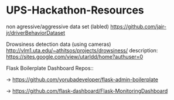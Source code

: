 # UPS-Hackathon-Resources
non agressive/aggressive data set (labled)
https://github.com/jair-jr/driverBehaviorDataset

Drowsiness detection data (using cameras)
http://vlm1.uta.edu/~athitsos/projects/drowsiness/
description: https://sites.google.com/view/utarldd/home?authuser=0


Flask Boilerplate Dashboard Repos::

-> https://github.com/yorubadeveloper/flask-admin-boilerplate

-> https://github.com/flask-dashboard/Flask-MonitoringDashboard
